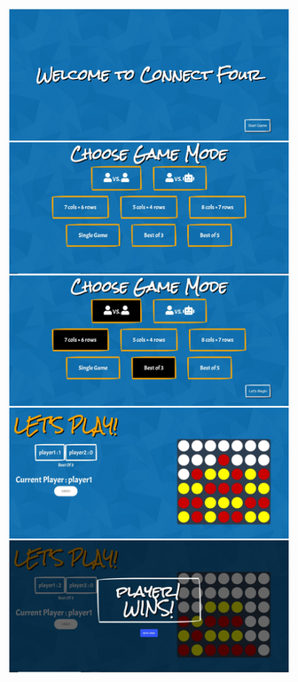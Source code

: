 <img alt="Welcome" src="https://github.com/kolpakovin/for-in-a-row/blob/master/public/images/screen-welcome.JPG" />
<img alt="Welcome" src="https://github.com/kolpakovin/for-in-a-row/blob/master/public/images/screen-1.JPG" />
<img alt="Welcome" src="https://github.com/kolpakovin/for-in-a-row/blob/master/public/images/screen-1.1.JPG" />
<img alt="Welcome" src="https://github.com/kolpakovin/for-in-a-row/blob/master/public/images/screen-2.JPG" />
<img alt="Welcome" src="https://github.com/kolpakovin/for-in-a-row/blob/master/public/images/screen-2.2.JPG" />
